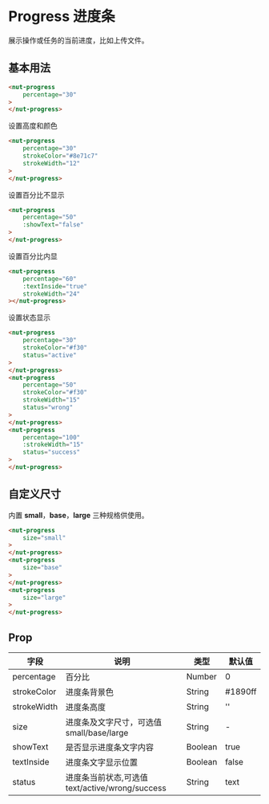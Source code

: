 # Progress 进度条

展示操作或任务的当前进度，比如上传文件。

## 基本用法

```html
<nut-progress 
    percentage="30"
>
</nut-progress>
```
设置高度和颜色

```html
<nut-progress
    percentage="30"
    strokeColor="#8e71c7" 
    strokeWidth="12"
>
</nut-progress>
```
设置百分比不显示

```html
<nut-progress 
    percentage="50"
    :showText="false"
>
</nut-progress>
```
设置百分比内显

```html
<nut-progress 
    percentage="60" 
    :textInside="true" 
    strokeWidth="24"
></nut-progress>
```
设置状态显示

```html
<nut-progress 
    percentage="30" 
    strokeColor="#f30" 
    status="active"
>
</nut-progress>
<nut-progress 
    percentage="50"
    strokeColor="#f30"
    strokeWidth="15"
    status="wrong"
>
</nut-progress>
<nut-progress 
    percentage="100" 
    :strokeWidth="15" 
    status="success"
>
</nut-progress>
```
## 自定义尺寸

内置 **small**，**base**，**large** 三种规格供使用。
```html
<nut-progress 
    size="small"
>
</nut-progress>
<nut-progress
    size="base"
>
</nut-progress>
<nut-progress 
    size="large"
>
</nut-progress>
```


## Prop

| 字段 | 说明 | 类型 | 默认值
|----- | ----- | ----- | -----
| percentage | 百分比 | Number | 0
| strokeColor | 进度条背景色 | String | #1890ff
| strokeWidth | 进度条高度 | String | ''
| size | 进度条及文字尺寸，可选值small/base/large | String | -
| showText | 是否显示进度条文字内容 | Boolean | true
| textInside | 进度条文字显示位置 | Boolean | false
| status | 进度条当前状态,可选值text/active/wrong/success | String | text
